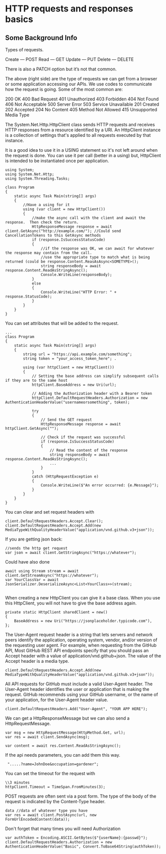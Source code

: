 # HTTP requests and responses basics

## Some Background Info
Types of requests.

Create — POST
Read — GET
Update — PUT
Delete — DELETE

There is also a PATCH option but it’s not that common.

The above (right side) are the type of requests we can get from a browser or some application accessing our APIs. We use codes to communicate how the request is going. Some of the most common are:

200 OK
400 Bad Request
401 Unauthorized
403 Forbidden
404 Not Found
406 Not Acceptable
500 Server Error
503 Service Unavailable
201 Created
202 Accepted
204 No Content
405 Method Not Allowed
415 Unsupported Media Type

The System.Net.Http.HttpClient class sends HTTP requests and receives HTTP responses from a 
resource identified by a URI. An HttpClient instance is a collection of settings that's applied to all requests executed by that instance.

It is a good idea to use it in a USING statement so it's not left around when the request is done.  You can use it per call (better in a using) but,
HttpClient is intended to be instantiated once per application.

```
using System;
using System.Net.Http;
using System.Threading.Tasks;

class Program
{
    static async Task Main(string[] args)
    {
		//Have a using for it
        using (var client = new HttpClient())
        {
			//make the async call with the client and await the response.  Then check the return.
            HttpResponseMessage response = await client.GetAsync("http://example.com/"); //Could send CancellationTokens to this GetAsync methods
            if (response.IsSuccessStatusCode)
            {
				//if the response was OK, we can await for whatever the response may contain from the call.
				//use the appropriate type to match what is being returned (could be response.Content.ReasAsAsync<SOMETYPE>();
                string responseBody = await response.Content.ReadAsStringAsync();
                Console.WriteLine(responseBody);
            }
            else
            {
                Console.WriteLine("HTTP Error: " + response.StatusCode);
            }
        }
    }
}
```
You can set attributes that will be added to the request.

```
...
class Program
{
    static async Task Main(string[] args)
    {
        string url = "https://api.example.com/something";
        string token = "your_access_token_here"; .

        using (var httpClient = new HttpClient())
        {
            // Setting the base address can simplify subsequent calls if they are to the same host
            httpClient.BaseAddress = new Uri(url);

            // Adding the Authorization header with a Bearer token
            httpClient.DefaultRequestHeaders.Authorization = new AuthenticationHeaderValue("usernameorsomething", token);

            try
            {
                // Send the GET request
                HttpResponseMessage response = await httpClient.GetAsync("");

                // Check if the request was successful
                if (response.IsSuccessStatusCode)
                {
                    // Read the content of the response
                    string responseBody = await response.Content.ReadAsStringAsync();
                    ...
                }                
            }
            catch (HttpRequestException e)
            {
                Console.WriteLine($"An error occurred: {e.Message}");
            }
        }
    }
}
```

You can clear and set request headers with 
```
client.DefaultRequestHeaders.Accept.Clear();
client.DefaultRequestHeaders.Accept.Add(new MediaTypeWithQualityHeaderValue("application/vnd.github.v3+json"));
```

If you are getting json back:

```
//sends the http get request
var json = await client.GetStringAsync("https://whatever");
```
Could have also done

```
await using Stream stream = await client.GetStreamAsync("https://whatever");
var YourClassVar = await JsonSerializer.DeserializeAsync<List<YourClass>>(stream);
	
```

When creating a new HttpClient you can give it a base class.  When you use this HttpClient, you will not have to give the base address again.

```
private static HttpClient sharedClient = new()
{
    BaseAddress = new Uri("https://jsonplaceholder.typicode.com"),
};
```

The User-Agent request header is a string that lets servers and network peers identify the 
application, operating system, vendor, and/or version of the requesting user agent.
For example, when requesting from the GitHub API, Most GitHub REST API endpoints specify 
that you should pass an Accept header with a value of application/vnd.github+json. The value of the Accept header is a media type.
```
client.DefaultRequestHeaders.Accept.Add(new MediaTypeWithQualityHeaderValue("application/vnd.github.v3+json"));
```

All API requests for GitHub must include a valid User-Agent header. The User-Agent header identifies the user or application that is making the request.
GitHub recommends using your GitHub username, or the name of your application, for the User-Agent header value.

```
client.DefaultRequestHeaders.Add("User-Agent", "YOUR APP HERE");
```
We can get a HttpResponseMessage but we can also send a HttpRequestMessage.
```
var msg = new HttpRequestMessage(HttpMethod.Get, url);
var res = await client.SendAsync(msg);

var content = await res.Content.ReadAsStringAsync();
```
If the api needs parameters, you can add them this way.
```
 ".....?name=JohnDoe&occupation=gardener";
 ```
 You can set the timeout for the request with
 ```
 \\3 minutes
 httpClient.Timeout = TimeSpan.FromMinutes(3);
 ```
 POST requests are often sent via a post form. The type of the body of the request is indicated by the Content-Type header.
 ```
 data //data of whatever type you have
 var res = await client.PostAsync(url, new FormUrlEncodedContent(data));
 ```
 Don't forget that many times you will need Authorization
 
```
var authToken = Encoding.ASCII.GetBytes($"{userName}:{passwd}");
client.DefaultRequestHeaders.Authorization = new AuthenticationHeaderValue("Basic", Convert.ToBase64String(authToken));
```		

